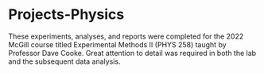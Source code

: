 # Projects-Physics

These experiments, analyses, and reports were completed for the 2022 McGill course titled Experimental Methods II (PHYS 258) taught by Professor Dave Cooke. Great attention to detail was required in both the lab and the subsequent data analysis.
